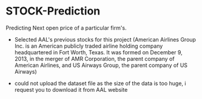 # STOCK-Prediction
Predicting Next open price of a particular firm's.

* Selected AAL's previous stocks for this project
(American Airlines Group Inc. is an American publicly traded airline holding company headquartered in Fort Worth, Texas. It was formed on December 9, 2013, in the merger of AMR Corporation, the parent company of American Airlines, and US Airways Group, the parent company of US Airways)

* could not upload the dataset file as the size of the data is too huge, i request you to download it from AAL website
